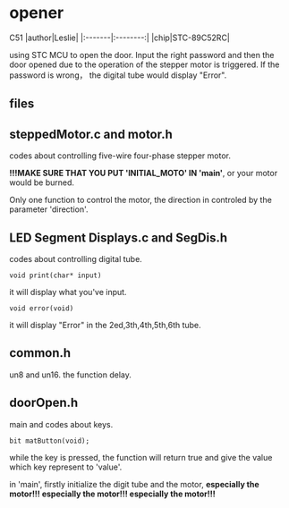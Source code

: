 # opener
C51
|author|Leslie|
|:-------|:--------:|
|chip|STC-89C52RC|

using STC MCU to open the door.
Input the right password and then the door opened due to the operation of the stepper motor is triggered. If the password is wrong， the digital tube would display "Error".

files
---

## steppedMotor.c and motor.h
codes about controlling five-wire four-phase stepper motor.

**!!!MAKE SURE THAT YOU PUT 'INITIAL_MOTO' IN 'main'**, or your motor would be burned.

Only one function to control the motor, the direction in controled by the parameter 'direction'.

## LED Segment Displays.c and SegDis.h
codes about controlling digital tube.

`void print(char* input) `

it will display what you've input.

`void error(void)`

it will display "Error" in the 2ed,3th,4th,5th,6th tube.

## common.h
un8 and un16.
the function delay.

## doorOpen.h
main and codes about keys.

`bit matButton(void);`

while the key is pressed, the function will return true and give the value which key represent to 'value'.

in 'main', firstly initialize the digit tube and the motor, **especially the motor!!! especially the motor!!! especially the motor!!!**
